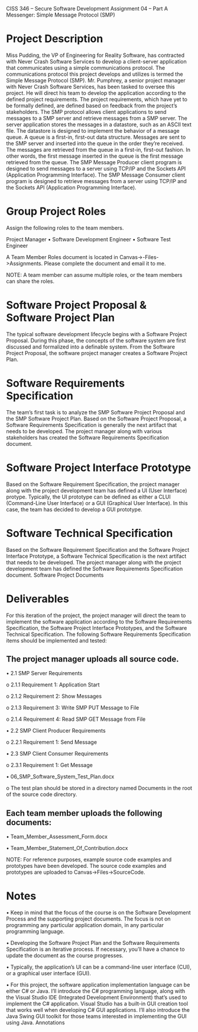

CISS 346 – Secure Software Development
Assignment 04 – Part A
Messenger: Simple Message Protocol (SMP)

<h1><Strong>Project Description</Strong></h1>


Miss Pudding, the VP of Engineering for Reality Software, has contracted with Never
Crash Software Services to develop a client-server application that communicates
using a simple communications protocol. The communications protocol this project
develops and utilizes is termed the Simple Message Protocol (SMP). Mr. Pumphrey, a
senior project manager with Never Crash Software Services, has been tasked to
oversee this project. He will direct his team to develop the application according to
the defined project requirements. The project requirements, which have yet to be
formally defined, are defined based on feedback from the project’s stakeholders.
The SMP protocol allows client applications to send messages to a SMP server and
retrieve messages from a SMP server. The server application stores the messages in
a datastore, such as an ASCII text file. The datastore is designed to implement the
behavior of a message queue. A queue is a first-in, first-out data structure.
Messages are sent to the SMP server and inserted into the queue in the order
they’re received. The messages are retrieved from the queue in a first-in, first-out
fashion. In other words, the first message inserted in the queue is the first message
retrieved from the queue. The SMP Message Producer client program is designed to
send messages to a server using TCP/IP and the Sockets API (Application
Programming Interface). The SMP Message Consumer client program is designed to
retrieve messages from a server using TCP/IP and the Sockets API (Application
Programming Interface).



<h1><Strong>Group Project Roles</Strong></h1>


Assign the following roles to the team members.


Project Manager
• Software Development Engineer
• Software Test Engineer


A Team Member Roles document is located in Canvas->-Files->Assignments. Please
complete the document and email it to me.


NOTE: A team member can assume multiple roles, or the team members can share
the roles.



<h1><Strong>Software Project Proposal & Software Project Plan</Strong></h1>


The typical software development lifecycle begins with a Software Project Proposal.
During this phase, the concepts of the software system are first discussed and
formalized into a definable system. From the Software Project Proposal, the
software project manager creates a Software Project Plan.



<h1><Strong>Software Requirements Specification</Strong></h1>


The team’s first task is to analyze the SMP Software Project Proposal and the SMP
Software Project Plan. Based on the Software Project Proposal, a Software
Requirements Specification is generally the next artifact that needs to be
developed. The project manager along with various stakeholders has created the
Software Requirements Specification document.



<h1><Strong>Software Project Interface Prototype</Strong></h1>


Based on the Software Requirement Specification, the project manager along with
the project development team has defined a UI (User Interface) protype. Typically,
the UI prototype can be defined as either a CLUI (Command-Line User Interface) or
a GUI (Graphical User Interface). In this case, the team has decided to develop a
GUI prototype.



<h1><Strong>Software Technical Specification</Strong></h1>


Based on the Software Requirement Specification and the Software Project Interface
Prototype, a Software Technical Specification is the next artifact that needs to be
developed. The project manager along with the project development team has
defined the Software Requirements Specification document.
Software Project Documents



<h1><Strong>Deliverables</Strong></h1>


For this iteration of the project, the project manager will direct the team to
implement the software application according to the Software Requirements
Specification, the Software Project Interface Prototypes, and the Software Technical
Specification. The following Software Requirements Specification items should be
implemented and tested:



<h2><Strong>The project manager uploads all source code.</Strong></h2>


• 2.1 SMP Server Requirements


o 2.1.1 Requirement 1: Application Start


o 2.1.2 Requirement 2: Show Messages


o 2.1.3 Requirement 3: Write SMP PUT Message to File


o 2.1.4 Requirement 4: Read SMP GET Message from File


• 2.2 SMP Client Producer Requirements


o 2.2.1 Requirement 1: Send Message


• 2.3 SMP Client Consumer Requirements


o 2.3.1 Requirement 1: Get Message


• 06_SMP_Software_System_Test_Plan.docx


o The test plan should be stored in a directory named Documents in the
root of the source code directory.



<h2><Strong>Each team member uploads the following documents:</Strong></h2>

• Team_Member_Assessment_Form.docx

• Team_Member_Statement_Of_Contribution.docx


NOTE: For reference purposes, example source code examples and prototypes have
been developed. The source code examples and prototypes are uploaded to
Canvas->Files->SourceCode.



<h1><Strong>Notes</Strong></h1>


•
Keep in mind that the focus of the course is on the Software Development
Process and the supporting project documents. The focus is not on programming
any particular application domain, in any particular programming language.


• Developing the Software Project Plan and the Software Requirements
Specification is an iterative process. If necessary, you’ll have a chance to update
the document as the course progresses.


• Typically, the application’s UI can be a command-line user interface (CUI), or a
graphical user interface (GUI).


• For this project, the software application implementation language can be either
C# or Java. I’ll introduce the C# programming language, along with the Visual
Studio IDE (Integrated Development Environment) that’s used to implement the
C# application. Visual Studio has a built-in GUI creation tool that works well
when developing C# GUI applications. I’ll also introduce the Java Swing GUI
toolkit for those teams interested in implementing the GUI using Java.
Annotations
